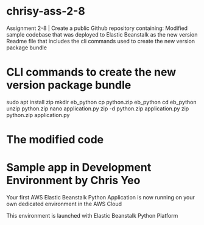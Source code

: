 # chrisy-ass-2-8
Assignment 2-8 | Create a public Github repository containing: Modified sample codebase that was deployed to Elastic Beanstalk as the new version Readme file that includes the cli commands used to create the new version package bundle

# CLI commands to create the new version package bundle

sudo apt install zip
mkdir eb_python
cp python.zip eb_python
cd eb_python
unzip python.zip
nano application.py
zip -d python.zip application.py
zip python.zip application.py


# The modified code
</head>
<body id="sample">
  <div class="textColumn">
    <h1>Sample app in Development Environment by Chris Yeo</h1>
    <p>Your first AWS Elastic Beanstalk Python Application is now running on your own dedicated environment in the AWS Cloud</p>
    <p>This environment is launched with Elastic Beanstalk Python Platform</p>
  </div>
